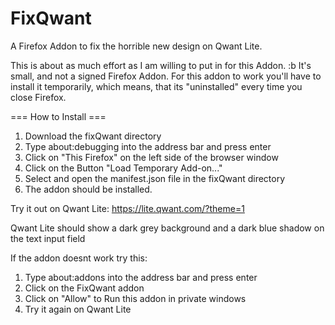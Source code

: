 # FixQwant
A Firefox Addon to fix the horrible new design on Qwant Lite.

This is about as much effort as I am willing to put in for this Addon. :b
It's small, and not a signed Firefox Addon. For this addon to work you'll have to install it temporarily, which means, that its "uninstalled" every time you close Firefox.

=== How to Install ===
1. Download the fixQwant directory 
2. Type about:debugging into the address bar and press enter
3. Click on "This Firefox" on the left side of the browser window
4. Click on the Button "Load Temporary Add-on..."
5. Select and open the manifest.json file in the fixQwant directory
6. The addon should be installed.

Try it out on Qwant Lite:
https://lite.qwant.com/?theme=1

Qwant Lite should show a dark grey background and a dark blue shadow on the text input field

If the addon doesnt work try this:
1. Type about:addons into the address bar and press enter
2. Click on the FixQwant addon
3. Click on "Allow" to Run this addon in private windows
4. Try it again on Qwant Lite